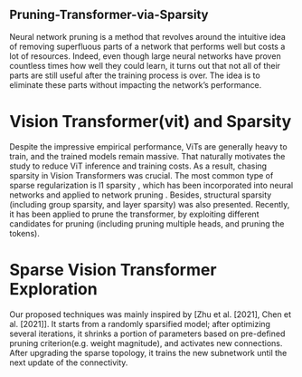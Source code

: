## Pruning-Transformer-via-Sparsity

Neural network pruning is a method that revolves around the intuitive idea of removing superfluous
parts of a network that performs well but costs a lot of resources. Indeed, even though large neural
networks have proven countless times how well they could learn, it turns out that not all of their parts
are still useful after the training process is over. The idea is to eliminate these parts without impacting
the network’s performance.

# Vision Transformer(vit) and Sparsity

Despite the impressive empirical performance, ViTs are generally heavy to train, and the trained
models remain massive. That naturally motivates the study to reduce ViT inference and training
costs. As a result, chasing sparsity in Vision Transformers was crucial. The most common type of
sparse regularization is l1 sparsity , which has been incorporated into neural networks and applied to
network pruning . Besides, structural sparsity (including group sparsity, and layer sparsity) was also
presented. Recently, it has been applied to prune the transformer, by exploiting different candidates
for pruning (including pruning multiple heads, and pruning the tokens).

# Sparse Vision Transformer Exploration

Our proposed techniques was mainly inspired by [Zhu et al. [2021], Chen et al. [2021]]. It starts from
a randomly sparsified model; after optimizing several iterations, it shrinks a portion of parameters
based on pre-defined pruning criterion(e.g. weight magnitude), and activates new connections. After
upgrading the sparse topology, it trains the new subnetwork until the next update of the connectivity.
